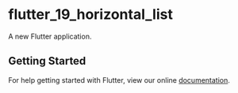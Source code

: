 # flutter_19_horizontal_list

A new Flutter application.

## Getting Started

For help getting started with Flutter, view our online
[documentation](https://flutter.io/).
